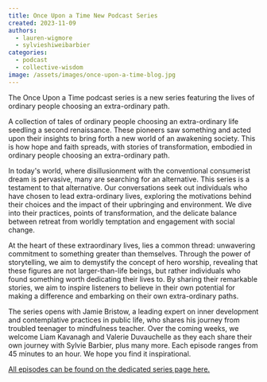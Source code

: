 ```yaml
---
title: Once Upon a Time New Podcast Series
created: 2023-11-09
authors:
  - lauren-wigmore
  - sylvieshiweibarbier
categories:
  - podcast
  - collective-wisdom
image: /assets/images/once-upon-a-time-blog.jpg
---
```

The Once Upon a Time podcast series is a new series featuring the lives of ordinary people choosing an extra-ordinary path.

A collection of tales of ordinary people choosing an extra-ordinary life seedling a second renaissance. These pioneers saw something and acted upon their insights to bring forth a new world of an awakening society. This is how hope and faith spreads, with stories of transformation, embodied in ordinary people choosing an extra-ordinary path. 

In today's world, where disillusionment with the conventional consumerist dream is pervasive, many are searching for an alternative. This series is a testament to that alternative. Our conversations seek out individuals who have chosen to lead extra-ordinary lives, exploring the motivations behind their choices and the impact of their upbringing and environment. We dive into their practices, points of transformation, and the delicate balance between retreat from worldly temptation and engagement with social change.

At the heart of these extraordinary lives, lies a common thread: unwavering commitment to something greater than themselves. Through the power of storytelling, we aim to demystify the concept of hero worship, revealing that these figures are not larger-than-life beings, but rather individuals who found something worth dedicating their lives to. By sharing their remarkable stories, we aim to inspire listeners to believe in their own potential for making a difference and embarking on their own extra-ordinary paths.

The series opens with Jamie Bristow, a leading expert on inner development and contemplative practices in public life, who shares his journey from troubled teenager to mindfulness teacher. Over the coming weeks, we welcome Liam Kavanagh and Valerie Duvauchelle as they each share their own journey with Sylvie Barbier, plus many more. Each episode ranges from 45 minutes to an hour. We hope you find it inspirational.

[All episodes can be found on the dedicated series page here.](https://lifeitself.org/once-upon-a-time-series)
